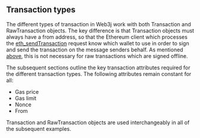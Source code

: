 ## Transaction types

The different types of transaction in Web3j work with both Transaction and RawTransaction objects. The key difference is that Transaction objects must always have a from address, so that the Ethereum client
which processes the [eth_sendTransaction](https://eth.wiki/json-rpc/API#eth_sendtransaction) request know which wallet to use in order to sign and send the
transaction on the message senders behalf. As mentioned [above](transaction_mechanisms.md#offline-transaction-signing), this is not necessary for raw transactions which are signed offline.

The subsequent sections outline the key transaction attributes required for the different transaction types. The following attributes remain constant for all:

- Gas price
- Gas limit
- Nonce
- From

Transaction and RawTransaction objects are used interchangeably in all of the subsequent examples.
